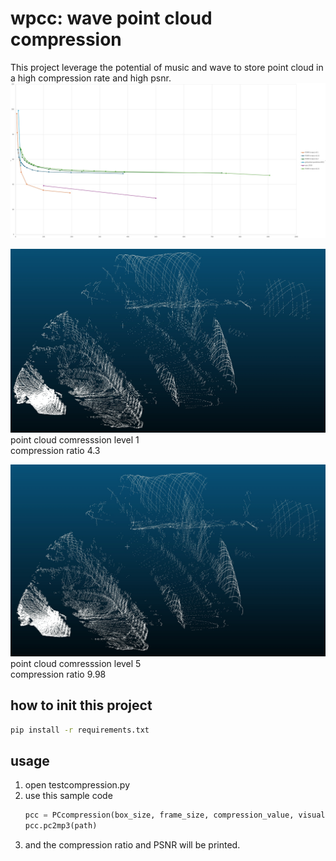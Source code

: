 # wpcc: wave point cloud compression
This project leverage the potential of music and wave to store point cloud in a high compression rate and high psnr.  
![Compression Ratio vs. PSNR](./CRvsPSNR.png)  





![point cloud compression level 1](./PCClevel1.png)
point cloud comresssion level 1  
compression ratio 4.3

![point cloud compression level 5](./PCClevel5.png)
point cloud comresssion level 5  
compression ratio 9.98


## how to init this project
``` bash  
pip install -r requirements.txt
```
## usage

1. open testcompression.py
1. use this sample code 
    ```python
    pcc = PCcompression(box_size, frame_size, compression_value, visualize, use8bit)
    pcc.pc2mp3(path)
    ```
1. and the compression ratio and PSNR will be printed.
